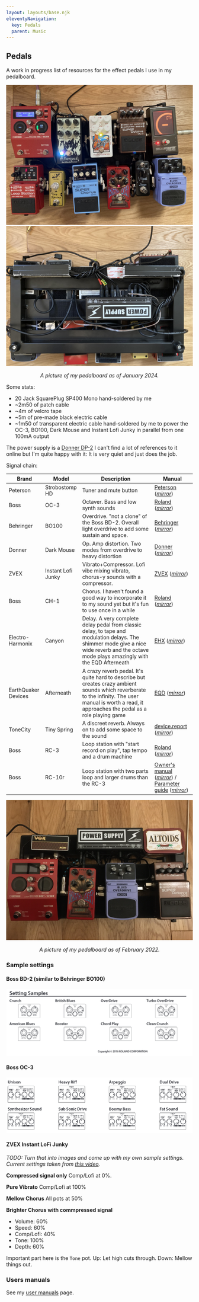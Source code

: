```yaml
---
layout: layouts/base.njk
eleventyNavigation:
  key: Pedals
  parent: Music
---
```


## Pedals

A work in progress list of resources for the effect pedals I use in my pedalboard.

![My pedalboard (front) in Jan. 2024](/images/pedals/pedalboard_02_2024_front.jpg)
![My pedalboard (back) in Jan. 2024](/images/pedals/pedalboard_02_2024_back.jpg)
<center>
    <i>A picture of my pedalboard as of January 2024.</i>
</center>

Some stats:

- 20 Jack SquarePlug SP400 Mono hand-soldered by me
- ~2m50 of patch cable
- ~4m of velcro tape
- ~5m of pre-made black electric cable
- ~1m50 of transparent electric cable hand-soldered by me to power the OC-3, BO100, Dark Mouse and Instant Lofi Junky in parallel from one 100mA output

The power supply is a [Donner DP-2](https://fr.audiofanzine.com/alimentation-pedale/donner/dp-2-power-supply/) I can't find a lot of references to it online but I'm quite happy with it: It is very quiet and just does the job.


Signal chain:

| Brand | Model | Description | Manual
|-------|-------|-------------|-------
| Peterson | Strobostomp HD | Tuner and mute button | [Peterson](https://www.petersontuners.com/media/pdf/StroboStomp_HD_Manual_v1.1_EN.pdf) (_[mirror](/pdf/pedal_user_manuals/StroboStomp_HD_Manual_v1.1_EN.pdf)_)
| Boss | OC-3 | Octaver. Bass and low synth sounds | [Roland](https://static.roland.com/assets/media/pdf/OC-3_e01_W.pdf) (_[mirror](/pdf/pedal_user_manuals/boss_oc3_user_manual.pdf)_)
| Behringer | BO100 | Overdrive. "not a clone" of the Boss BD-2. Overall light overdrive to add some sustain and space. | [Behringer](https://mediadl.musictribe.com/media/sys_master/hed/h3f/8850084069406.pdf) (_[mirror](/pdf/pedal_user_manuals/behringer_bo100_user_manual.pdf)_)
| Donner | Dark Mouse | Op. Amp distortion. Two modes from overdrive to heavy distortion | [Donner](https://cdn.shopify.com/s/files/1/1384/9629/files/EC1178_Dark_Mouse__Manual_V02_190809.pdf?v=1597289663) (_[mirror](/pdf/pedal_user_manuals/donner_dark_mouse_manual.pdf)_)
| ZVEX | Instant Lofi Junky | Vibrato+Compressor. Lofi vibe mixing vibrato, chorus-y sounds with a compressor. | [ZVEX](https://static1.squarespace.com/static/555e332ce4b0577e788c3a16/t/559efae5e4b0da93269a9ffb/1436482277079/ZVEX+Instant+Lo-Fi+Junky+Instructions.pdf) (_[mirror](/pdf/pedal_user_manuals/zvex_instant_lofi_junky_user_manual.pdf)_)
| Boss | CH-1 | Chorus. I haven't found a good way to incorporate it to my sound yet but it's fun to use once in a while | [Roland](https://static.roland.com/assets/media/pdf/CH-1_M_eng03_W.pdf) (_[mirror](/pdf/pedal_user_manuals/boss_ch1_user_manual.pdf)_)
| Electro-Harmonix | Canyon | Delay. A very complete delay pedal from classic delay, to tape and modulation delays. The shimmer mode give a nice wide reverb and the octave mode plays amazingly with the EQD Afterneath | [EHX](https://www.ehx.com/wp-content/uploads/2021/01/canyon-manual.pdf) (_[mirror](/pdf/pedal_user_manuals/ehx_canyon_manual.pdf)_)
| EarthQuaker Devices | Afterneath | A crazy reverb pedal. It's quite hard to describe but creates crazy ambient sounds which reverberate to the infinity. The user manual is worth a read, it approaches the pedal as a role playing game | [EQD](https://static1.squarespace.com/static/57cebe2c03596e075fca5f24/t/656fc46102d950061c2b9d06/1701823585949/EQD-Afterneath-Manual-R2-WEB.pdf) (_[mirror](/pdf/pedal_user_manuals/eqd_afterneath_manual.pdf)_)
| ToneCity | Tiny Spring | A discreet reverb. Always on to add some space to the sound | [device.report](https://device.report/m/2a2f8a0f7cf833579a89c3817b61a29cd74144e0d5414496ffd212cabed59c0c_optim.pdf) (_[mirror](/pdf/pedal_user_manuals/tonecity_tinyspring_manual.jpg)_)
| Boss | RC-3 | Loop station with "start record on play", tap tempo and a drum machine | [Roland](https://static.roland.com/assets/media/pdf/RC-3_eng03_W.pdf) (_[mirror](/pdf/pedal_user_manuals/boss_rc3_user_manual.pdf)_)
| Boss | RC-10r | Loop station with two parts loop and larger drums than the RC-3 | [Owner's manual](https://static.roland.com/assets/media/pdf/RC-10R_eng03_W.pdf) (_[mirror](/pdf/pedal_user_manuals/boss_rc10r_user_manual.pdf)_) / [Parameter guide](https://static.roland.com/assets/media/pdf/RC-10R_parameter_eng01_W.pdf) (_[mirror](/pdf/pedal_user_manuals/boss_rc10r_parameter_guide.pdf)_)

![My pedalboard in Feb. 2022](/images/pedals/pedalboard_02_2022.jpg)
<center>
    <i>A picture of my pedalboard as of February 2022.</i>
</center>


### Sample settings

#### Boss BD-2 (similar to Behringer BO100)

![Boss BD2 sample settings](/images/pedals/sample_settings/boss_bd2_sample_settings.png)

#### Boss OC-3

![Boss OC-3 sample settings](/images/pedals/sample_settings/boss_oc3_sample_settings.png)

#### ZVEX Instant LoFi Junky

_TODO: Turn that into images and come up with my own sample settings. Current settings taken from [this video](https://www.youtube.com/watch?v=c843sYNem0E)._

**Compressed signal only** Comp/Lofi at 0%.

**Pure Vibrato** Comp/Lofi at 100%

**Mellow Chorus** All pots at 50%

**Brighter Chorus with commpressed signal**

- Volume: 60%
- Speed: 60%
- Comp/Lofi: 40%
- Tone: 100%
- Depth: 60%

Important part here is the `Tone` pot. Up: Let high cuts through. Down: Mellow things out.


### Users manuals

See my [user manuals](/user_manuals/) page.
